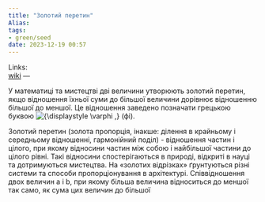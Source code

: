 ```yaml
---
title: "Золотий перетин"
Alias: 
tags:
- green/seed
date: 2023-12-19 00:57
---
```

Links:  
[wiki](https://uk.wikipedia.org/wiki/%D0%97%D0%BE%D0%BB%D0%BE%D1%82%D0%B8%D0%B9_%D0%BF%D0%B5%D1%80%D0%B5%D1%82%D0%B8%D0%BD) 
—

У математиці та мистецтві дві величини утворюють золотий перетин, якщо відношення їхньої суми до більшої величини дорівнює відношенню більшої до меншої. Це відношення заведено позначати грецькою буквою ![{\displaystyle \varphi \,}](https://wikimedia.org/api/rest_v1/media/math/render/svg/48fea757a76cc11e5f8aaf6933416ff0df27ba2a) (фі).

Золотий перетин (золота пропорція, інакше: ділення в крайньому і середньому відношенні, гармонійний поділ) - відношення частин і цілого, при якому відносини частин між собою і найбільшої частини до цілого рівні. Такі відносини спостерігаються в природі, відкриті в науці та дотримуються мистецтва. На «золотих відрізках» ґрунтуються різні системи та способи пропорціонування в архітектурі. Співвідношення двох величин a і b, при якому більша величина відноситься до меншої так само, як сума цих величин до більшої